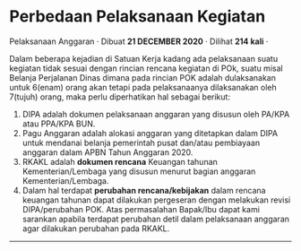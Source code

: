 Perbedaan Pelaksanaan Kegiatan
==============================

Pelaksanaan Anggaran · Dibuat **21 DECEMBER 2020** · Dilihat **214 kali** ·

Dalam beberapa kejadian di Satuan Kerja kadang ada pelaksanaan suatu kegiatan tidak sesuai dengan rincian rencana kegiatan di POk, suatu misal Belanja Perjalanan Dinas dimana pada rincian POK adalah dulaksanakan untuk 6(enam) orang akan tetapi pada pelaksanaanya dilaksanakan oleh 7(tujuh) orang, maka perlu diperhatikan hal sebagai berikut:

1.  DIPA adalah dokumen pelaksanaan anggaran yang disusun oleh PA/KPA atau PPA/KPA BUN.
2.  Pagu Anggaran adalah alokasi anggaran yang ditetapkan dalam DIPA untuk mendanai belanja pemerintah pusat dan/atau pembiayaan anggaran dalam APBN Tahun Anggaran 2020.
3.  RKAKL adalah **dokumen rencana** Keuangan tahunan Kementerian/Lembaga yang disusun menurut bagian anggaran Kementerian/Lembaga.
4.  Dalam hal terdapat **perubahan rencana/kebijakan** dalam rencana keuangan tahunan dapat dilakukan pergeseran dengan melakukan revisi DIPA/perubahan POK. Atas permasalahan Bapak/Ibu dapat kami sarankan apabila terdapat perubahan detil dalam pelaksanaan anggaran agar dilakukan perubahan pada RKAKL.

  
  
  

* * *